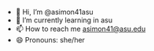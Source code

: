 - 👋 Hi, I’m @asimon41asu
- 🌱 I’m currently learning in asu
- 📫 How to reach me asimon41@asu.edu
- 😄 Pronouns: she/her

<!---
asimon41asu/asimon41asu is a ✨ special ✨ repository because its `README.md` (this file) appears on your GitHub profile.
You can click the Preview link to take a look at your changes.
--->
